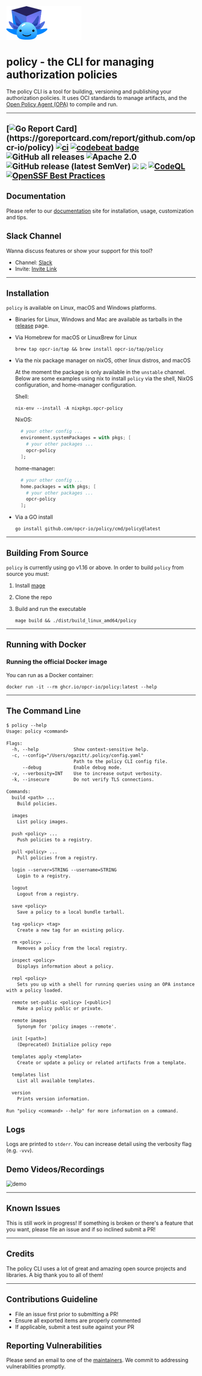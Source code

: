 <img src="assets/opcr.png" alt="opcr" width="200">

# policy - the CLI for managing authorization policies

The policy CLI is a tool for building, versioning and publishing your authorization policies.
It uses OCI standards to manage artifacts, and the [Open Policy Agent (OPA)](https://github.com/open-policy-agent/opa) to compile and run.

---

[![Go Report Card](https://goreportcard.com/badge/github.com/opcr-io/policy?)](https://goreportcard.com/report/github.com/opcr-io/policy)
[![ci](https://github.com/opcr-io/policy/actions/workflows/ci.yaml/badge.svg)](https://github.com/opcr-io/policy/actions/workflows/ci.yaml)
[![codebeat badge](https://codebeat.co/badges/8e9c8690-9890-46d4-accc-17e5ac24cd88)](https://codebeat.co/projects/github-com-opcr-io-policy-main)
![GitHub all releases](https://img.shields.io/github/downloads/opcr-io/policy/total)
![Apache 2.0](https://img.shields.io/github/license/opcr-io/policy)
![GitHub release (latest SemVer)](https://img.shields.io/github/v/release/opcr-io/policy)
[<img src="https://img.shields.io/badge/slack-@asertocommunity-yellow.svg?logo=slack">](https://asertocommunity.slack.com/)
[<img src="https://img.shields.io/badge/docs-%F0%9F%95%B6-blue">](https://www.openpolicycontainers.com/docs/intro)
[![CodeQL](https://github.com/opcr-io/policy/actions/workflows/codeql-analysis.yml/badge.svg)](https://github.com/opcr-io/policy/actions/workflows/codeql-analysis.yml)
[![OpenSSF Best Practices](https://bestpractices.coreinfrastructure.org/projects/6859/badge)](https://bestpractices.coreinfrastructure.org/projects/6859)
---

## Documentation

Please refer to our [documentation](https://openpolicycontainers.com) site for installation, usage, customization and tips.

## Slack Channel

Wanna discuss features or show your support for this tool?

* Channel: [Slack](https://asertocommunity.slack.com/)
* Invite: [Invite Link](https://asertocommunity.slack.com/join/shared_invite/zt-p06gin84-xNswWpTGyPDPxCz0LMux3g#/shared-invite/email)

---

## Installation

`policy` is available on Linux, macOS and Windows platforms.

* Binaries for Linux, Windows and Mac are available as tarballs in the [release](https://github.com/opcr-io/policy/releases) page.

* Via Homebrew for macOS or LinuxBrew for Linux

   ```shell
  brew tap opcr-io/tap && brew install opcr-io/tap/policy
   ```

* Via the nix package manager on nixOS, other linux distros, and macOS

   At the moment the package is only available in the `unstable` channel. Below are some examples using nix to install `policy` via the shell, NixOS configuration, and home-manager configuration.

   Shell:
   ```shell
   nix-env --install -A nixpkgs.opcr-policy
   ```

   NixOS:
   ```nix
     # your other config ...
     environment.systemPackages = with pkgs; [
       # your other packages ...
       opcr-policy
     ];

   ```

   home-manager:
   ```nix
     # your other config ...
     home.packages = with pkgs; [
       # your other packages ...
       opcr-policy
     ];
   ```

* Via a GO install

  ```shell
  go install github.com/opcr-io/policy/cmd/policy@latest
  ```

---

## Building From Source

 `policy` is currently using go v1.16 or above. In order to build `policy` from source you must:

 1. Install [mage](https://magefile.org/)
 2. Clone the repo
 3. Build and run the executable

      ```shell
      mage build && ./dist/build_linux_amd64/policy
      ```

---

## Running with Docker

### Running the official Docker image

  You can run as a Docker container:

  ```shell
  docker run -it --rm ghcr.io/opcr-io/policy:latest --help
  ```


---

## The Command Line

```shell
$ policy --help
Usage: policy <command>

Flags:
  -h, --help             Show context-sensitive help.
  -c, --config="/Users/ogazitt/.policy/config.yaml"
                         Path to the policy CLI config file.
      --debug            Enable debug mode.
  -v, --verbosity=INT    Use to increase output verbosity.
  -k, --insecure         Do not verify TLS connections.

Commands:
  build <path> ...
    Build policies.

  images
    List policy images.

  push <policy> ...
    Push policies to a registry.

  pull <policy> ...
    Pull policies from a registry.

  login --server=STRING --username=STRING
    Login to a registry.

  logout
    Logout from a registry.

  save <policy>
    Save a policy to a local bundle tarball.

  tag <policy> <tag>
    Create a new tag for an existing policy.

  rm <policy> ...
    Removes a policy from the local registry.

  inspect <policy>
    Displays information about a policy.

  repl <policy>
    Sets you up with a shell for running queries using an OPA instance with a policy loaded.

  remote set-public <policy> [<public>]
    Make a policy public or private.

  remote images
    Synonym for 'policy images --remote'.

  init [<path>]
    (Deprecated) Initialize policy repo

  templates apply <template>
    Create or update a policy or related artifacts from a template.

  templates list
    List all available templates.

  version
    Prints version information.

Run "policy <command> --help" for more information on a command.
```

## Logs

Logs are printed to `stderr`. You can increase detail using the verbosity flag (e.g. `-vvv`).

## Demo Videos/Recordings

![demo](./assets/demo-policy.gif)

---

## Known Issues

This is still work in progress! If something is broken or there's a feature
that you want, please file an issue and if so inclined submit a PR!

---

## Credits

The policy CLI uses a lot of great and amazing open source projects and libraries.
A big thank you to all of them!

---

## Contributions Guideline

* File an issue first prior to submitting a PR!
* Ensure all exported items are properly commented
* If applicable, submit a test suite against your PR

## Reporting Vulnerabilities

Please send an email to one of the [maintainers](MAINTAINERS.md). We commit to addressing vulnerabilities promptly.

